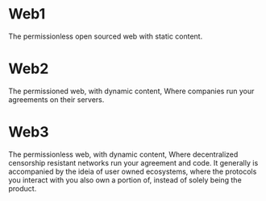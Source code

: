 # Web1
The permissionless open sourced web with static content.

# Web2
The permissioned web, with dynamic content, Where companies run your agreements on their servers.

# Web3
The permissionless web, with dynamic content, Where decentralized censorship resistant networks run your agreement and code. It generally is accompanied by the ideia of user owned ecosystems, where the protocols you interact with you also own a portion of, instead of solely being the product.